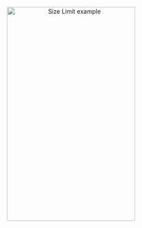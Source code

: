 <p align="center">
    <img src="./demo.gif" alt="Size Limit example"
       width="300" height="500">
</p>
